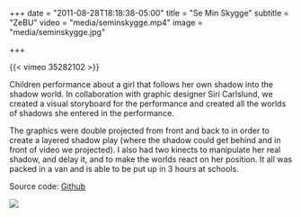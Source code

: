 +++
date = "2011-08-28T18:18:38-05:00"
title = "Se Min Skygge"
subtitle = "ZeBU"
video = "media/seminskygge.mp4"
image = "media/seminskygge.jpg"

+++

{{< vimeo 35282102 >}}

Children performance about a girl that follows her own shadow into the shadow world. In collaboration with graphic designer Siri Carlslund, we created a visual storyboard for the performance and created all the  worlds of shadows she entered in the performance. 

The graphics were double projected from front and back to in order to create a layered shadow play (where the shadow could get behind and in front of video we projected). I also had two kinects to manipulate her real shadow, and delay it, and to make the worlds react on her position. It all was packed in a van and is able to be put up in 3 hours at schools.

Source code: [Github](https://github.com/HalfdanJ/HalfdanJ/tree/master/Se%20Min%20Skygge)

![](work/seminskygge/01.jpg)